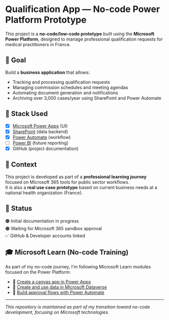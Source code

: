 # Qualification App — No-code Power Platform Prototype

This project is a **no-code/low-code prototype** built using the **Microsoft Power Platform**, designed to manage professional qualification requests for medical practitioners in France.

## 🎯 Goal

Build a **business application** that allows:
- Tracking and processing qualification requests
- Managing commission schedules and meeting agendas
- Automating document generation and notifications
- Archiving over 3,000 cases/year using SharePoint and Power Automate
  
## 🧱 Stack Used

- [x] [Microsoft Power Apps](https://powerapps.microsoft.com) (UI)  
- [x] [SharePoint](https://sharepoint.com) (data backend)  
- [x] [Power Automate](https://flow.microsoft.com) (workflow)  
- [ ] [Power BI](https://powerbi.microsoft.com) (future reporting)  
- [x] GitHub (project documentation)

## 🧩 Context

This project is developed as part of a **professional learning journey** focused on Microsoft 365 tools for public sector workflows.  
It is also a **real use case prototype** based on current business needs at a national health organization (France).

## 🚀 Status

🟠 Initial documentation in progress  
🟠 Waiting for Microsoft 365 sandbox approval  
✅ GitHub & Developer accounts linked

## 🎓 Microsoft Learn (No-code Training)

As part of my no-code journey, I'm following Microsoft Learn modules focused on the Power Platform:

- 🔗 [Create a canvas app in Power Apps](https://learn.microsoft.com/en-us/training/modules/get-started-power-apps/)
- 🔗 [Create and use data in Microsoft Dataverse](https://learn.microsoft.com/en-us/training/modules/data-model-cds/)
- 🔗 [Build approval flows with Power Automate](https://learn.microsoft.com/en-us/training/modules/approvals-power-automate/)

---

_This repository is maintained as part of my transition toward no-code development, focusing on Microsoft technologies._



